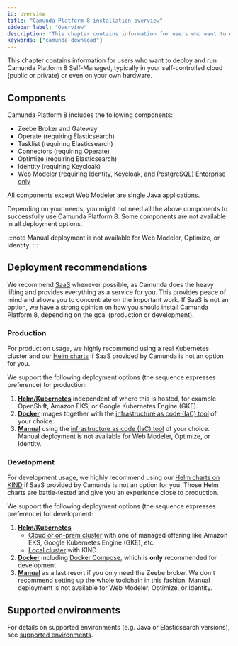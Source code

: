 ```yaml
---
id: overview
title: "Camunda Platform 8 installation overview"
sidebar_label: "Overview"
description: "This chapter contains information for users who want to deploy and run Camunda Platform 8 Self-Managed in their self-controlled cloud or own hardware."
keywords: ["camunda download"]
---
```


This chapter contains information for users who want to deploy and run Camunda Platform 8 Self-Managed, typically in your self-controlled cloud (public or private) or even on your own hardware.

## Components

Camunda Platform 8 includes the following components:

- Zeebe Broker and Gateway
- Operate (requiring Elasticsearch)
- Tasklist (requiring Elasticsearch)
- Connectors (requiring Operate)
- Optimize (requiring Elasticsearch)
- Identity (requiring Keycloak)
- Web Modeler (requiring Identity, Keycloak, and PostgreSQL) [<span class="badge badge--enterprise-only">Enterprise only</span>](../../../reference/licenses/#web-modeler)

All components except Web Modeler are single Java applications.

Depending on your needs, you might not need all the above components to successfully use Camunda Platform 8. Some components are not available in all deployment options.

:::note
Manual deployment is not available for Web Modeler, Optimize, or Identity.
:::

## Deployment recommendations

We recommend [SaaS](https://camunda.com/get-started) whenever possible, as Camunda does the heavy lifting and provides everything as a service for you. This provides peace of mind and allows you to concentrate on the important work. If SaaS is not an option, we have a strong opinion on how you should install Camunda Platform 8, depending on the goal (production or development).

### Production

For production usage, we highly recommend using a real Kubernetes cluster and our [Helm charts](./helm-kubernetes/deploy.md) if SaaS provided by Camunda is not an option for you.

We support the following deployment options (the sequence expresses preference) for production:

1. [**Helm/Kubernetes**](./helm-kubernetes/overview.md) independent of where this is hosted, for example OpenShift, Amazon EKS, or Google Kubernetes Engine (GKE).
2. [**Docker**](./docker.md) images together with the [infrastructure as code (IaC) tool](https://en.wikipedia.org/wiki/Infrastructure_as_code) of your choice.
3. [**Manual**](./manual.md) using the [infrastructure as code (IaC) tool](https://en.wikipedia.org/wiki/Infrastructure_as_code) of your choice. Manual deployment is not available for Web Modeler, Optimize, or Identity.

### Development

For development usage, we highly recommend using our [Helm charts on KIND](./helm-kubernetes/guides/local-kubernetes-cluster.md) if SaaS provided by Camunda is not an option for you. Those Helm charts are battle-tested and give you an experience close to production.

We support the following deployment options (the sequence expresses preference) for development:

1. [**Helm/Kubernetes**](./helm-kubernetes/overview.md)
   - [Cloud or on-prem cluster](./helm-kubernetes/overview.md#kubernetes-environments) with one of managed offering like Amazon EKS, Google Kubernetes Engine (GKE), etc.
   - [Local cluster](./helm-kubernetes/guides/local-kubernetes-cluster.md) with KIND.
2. [**Docker**](./docker.md) including [Docker Compose](./docker.md#docker-compose), which is **only** recommended for development.
3. [**Manual**](./manual.md) as a last resort if you only need the Zeebe broker. We don't recommend setting up the whole toolchain in this fashion. Manual deployment is not available for Web Modeler, Optimize, or Identity.

## Supported environments

For details on supported environments (e.g. Java or Elasticsearch versions), see [supported environments](/docs/reference/supported-environments/).
